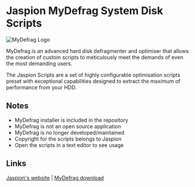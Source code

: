 # Jaspion MyDefrag System Disk Scripts

![MyDefrag Logo](https://raw.githubusercontent.com/ugjka/Jaspion-MyDefrag-Scripts/master/MyDefrag.jpg "MyDefrag Logo")

MyDefrag is an advanced hard disk defragmenter and optimiser that allows the creation of custom scripts to meticulously meet the demands of even the most demanding users.

The Jaspion Scripts are a set of highly configurable optimisation scripts preset with exceptional capabilities designed to extract the maximum of performance from your HDD.

## Notes

*   MyDefrag installer is included in the repository
*   MyDefrag is not an open source application
*   MyDefrag is no longer developed/maintained
*   Copyright for the scripts belongs to Jaspion
*   Open the scripts in a text editor to see usage

## Links

[Jaspion's website](https://www.sites.google.com/site/jaspionpc/mydefrag) |
[MyDefrag download](https://www.majorgeeks.com/files/details/mydefrag.html)
